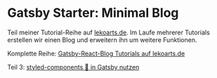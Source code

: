 # Gatsby Starter: Minimal Blog

Teil meiner Tutorial-Reihe auf [lekoarts.de](https://www.lekoarts.de). Im Laufe mehrerer Tutorials erstellen wir einen Blog und erweitern ihn um weitere Funktionen.

Komplette Reihe: [Gatsby-React-Blog Tutorials auf lekoarts.de](https://www.lekoarts.de/tags/grb-reihe)

Teil 3: [styled-components 💅 in Gatsby nutzen](https://www.lekoarts.de/blog/styled-components-in-gatsby-nutzen)
